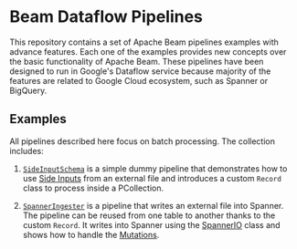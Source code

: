 # Beam Dataflow Pipelines

This repository contains a set of Apache Beam pipelines examples with advance features. Each one of the examples
provides new concepts over the basic functionality of Apache Beam. These pipelines have been designed to run
in Google's Dataflow service because majority of the features are related to Google Cloud ecosystem, such as Spanner or
BigQuery.

## Examples

All pipelines described here focus on batch processing. The collection includes:

1. [`SideInputSchema`](https://github.com/Qnubo-Tech/beam-dataflow/blob/master/src/main/java/pipelines/SideInputSchema.java)
is a simple dummy pipeline that demonstrates how to use [Side Inputs](https://beam.apache.org/documentation/patterns/side-inputs/)
from an external file and introduces a custom `Record` class to process inside a PCollection.

2. [`SpannerIngester`](https://github.com/Qnubo-Tech/beam-dataflow/blob/master/src/main/java/pipelines/SpannerIngester.java)
is a pipeline that writes an external file into Spanner. The pipeline can be reused from one table to another thanks to the
custom `Record`. It writes into Spanner using the [SpannerIO](https://beam.apache.org/releases/javadoc/2.19.0/org/apache/beam/sdk/io/gcp/spanner/SpannerIO.html)
class and shows how to handle the [Mutations](https://www.javadoc.io/doc/com.google.cloud/google-cloud-spanner/latest/com/google/cloud/spanner/Mutation.html).